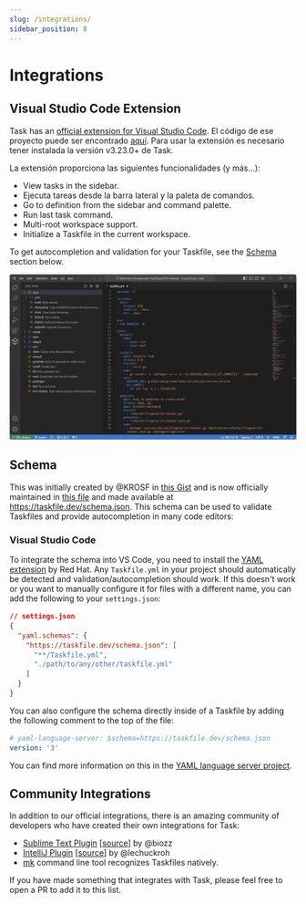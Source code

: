 ```yaml
---
slug: /integrations/
sidebar_position: 8
---
```


# Integrations

## Visual Studio Code Extension

Task has an [official extension for Visual Studio Code](https://marketplace.visualstudio.com/items?itemName=task.vscode-task). El código de ese proyecto puede ser encontrado [aquí](https://github.com/go-task/vscode-task). Para usar la extensión es necesario tener instalada la versión v3.23.0+ de Task.

La extensión proporciona las siguientes funcionalidades (y más...):

- View tasks in the sidebar.
- Ejecuta tareas desde la barra lateral y la paleta de comandos.
- Go to definition from the sidebar and command palette.
- Run last task command.
- Multi-root workspace support.
- Initialize a Taskfile in the current workspace.

To get autocompletion and validation for your Taskfile, see the [Schema](#schema) section below.

![Task for Visual Studio Code](https://github.com/go-task/vscode-task/blob/main/res/preview.png?raw=true)

## Schema

This was initially created by @KROSF in [this Gist](https://gist.github.com/KROSF/c5435acf590acd632f71bb720f685895) and is now officially maintained in [this file](https://github.com/go-task/task/blob/main/docs/static/schema.json) and made available at https://taskfile.dev/schema.json. This schema can be used to validate Taskfiles and provide autocompletion in many code editors:

### Visual Studio Code

To integrate the schema into VS Code, you need to install the [YAML extension](https://marketplace.visualstudio.com/items?itemName=redhat.vscode-yaml) by Red Hat. Any `Taskfile.yml` in your project should automatically be detected and validation/autocompletion should work. If this doesn't work or you want to manually configure it for files with a different name, you can add the following to your `settings.json`:

```json
// settings.json
{
  "yaml.schemas": {
    "https://taskfile.dev/schema.json": [
      "**/Taskfile.yml",
      "./path/to/any/other/taskfile.yml"
    ]
  }
}
```

You can also configure the schema directly inside of a Taskfile by adding the following comment to the top of the file:

```yaml
# yaml-language-server: $schema=https://taskfile.dev/schema.json
version: '3'
```

You can find more information on this in the [YAML language server project](https://github.com/redhat-developer/yaml-language-server).

## Community Integrations

In addition to our official integrations, there is an amazing community of developers who have created their own integrations for Task:

- [Sublime Text Plugin](https://packagecontrol.io/packages/Taskfile) [[source](https://github.com/biozz/sublime-taskfile)] by @biozz
- [IntelliJ Plugin](https://plugins.jetbrains.com/plugin/17058-taskfile) [[source](https://github.com/lechuckroh/task-intellij-plugin)] by @lechuckroh
- [mk](https://github.com/pycontribs/mk) command line tool recognizes Taskfiles natively.

If you have made something that integrates with Task, please feel free to open a PR to add it to this list.
